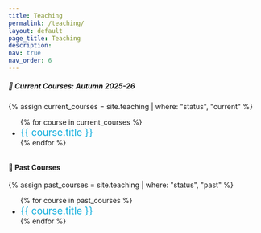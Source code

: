 ```yaml
---
title: Teaching
permalink: /teaching/
layout: default
page_title: Teaching
description:
nav: true
nav_order: 6
---
```


<style>
.course-link {
  font-size: 1.2rem;
  color: #0faddd;
  text-decoration: none;
}
</style>

##### 📘 Current Courses: Autumn 2025-26
{% assign current_courses = site.teaching | where: "status", "current" %}
<ul>
  {% for course in current_courses %}
    <li><a class="course-link" href="{{ course.url }}">{{ course.title }}</a></li>
  {% endfor %}
</ul>

<div style="margin-top: 2rem;"></div>  <!-- Spacer -->

#### 📕 Past Courses
{% assign past_courses = site.teaching | where: "status", "past" %}
<ul>
  {% for course in past_courses %}
    <li><a class="course-link" href="{{ course.url }}">{{ course.title }}</a></li>
  {% endfor %}
</ul>
